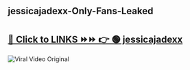 
 ## jessicajadexx-Only-Fans-Leaked

# <h2><a href="https://clipsfans.com/jessicajadexx&ref=git">🔗 Click to LINKS ⏩⏩ 👉 🟢 jessicajadexx </a></h2>

<a href="https://clipsfans.com/jessicajadexx&ref=git" rel="nofollow" data-target="animated-image.originalLink"><img src="https://i.ibb.co.com/xMMVF88/686577567.gif" alt="Viral Video Original" style="max-width: 100%; display: inline-block;" data-target="animated-image.originalImage"></a>
